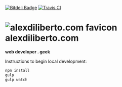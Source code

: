 [![Bitdeli Badge](https://d2weczhvl823v0.cloudfront.net/alexdiliberto/alexdiliberto.com/trend.png)](https://bitdeli.com/free "Bitdeli Badge") [![Travis CI](http://img.shields.io/travis-ci/alexdiliberto/alexdiliberto.github.io.png?branch=master)](https://travis-ci.org/alexdiliberto/alexdiliberto.github.io)

![alexdiliberto.com favicon](/favicon.ico) alexdiliberto.com
=================

**web developer . geek**

Instructions to begin local development:

```js
npm install
gulp
gulp watch
```
